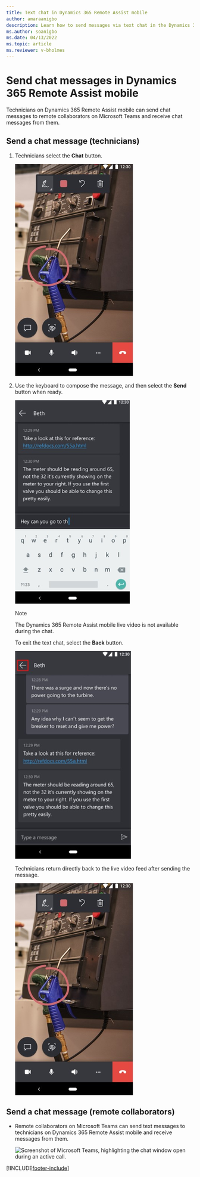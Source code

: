 ```yaml
---
title: Text chat in Dynamics 365 Remote Assist mobile
author: amaraanigbo
description: Learn how to send messages via text chat in the Dynamics 365 Remote Assist mobile app.
ms.author: soanigbo
ms.date: 04/13/2022
ms.topic: article
ms.reviewer: v-bholmes
---
```


# Send chat messages in Dynamics 365 Remote Assist mobile

Technicians on Dynamics 365 Remote Assist mobile can send chat messages to remote collaborators on Microsoft Teams and receive chat messages from them.

## Send a chat message (technicians)

1.	Technicians select the **Chat** button.

    ![Side-by-side screenshots of Dynamics 365 Remote Assist mobile and Microsoft Teams, showing annotations appearing in both screens.](./media/send-chat-messages-1.jpg "Place Annotations")

2. Use the keyboard to compose the message, and then select the **Send** button when ready.

    ![Screenshot of Dynamics 365 Remote Assist mobile, showing the text chat window with a couple of messages as an example.](./media/chat-2.jpg "Send text")

    > [!NOTE]
    > The Dynamics 365 Remote Assist mobile live video is not available during the chat. 
   
    To exit the text chat, select the **Back** button.

    ![Screenshot of Dynamics 365 Remote Assist mobile in the chat window, highlighting the arrow button that lets you exit the chat.](./media/chat-3.jpg "Exit chat")

    Technicians return directly back to the live video feed after sending the message.

    ![Side-by-side screenshots of Dynamics 365 Remote Assist mobile and Microsoft Teams, showing annotations appearing in both screens.](./media/send-chat-messages-1.jpg "Place Annotations")

## Send a chat message (remote collaborators) 

- Remote collaborators on Microsoft Teams can send text messages to technicians on Dynamics 365 Remote Assist mobile and receive messages from them.

    ![Screenshot of Microsoft Teams, highlighting the chat window open during an active call.](./media/chat_5.png "Teams Chat")


[!INCLUDE[footer-include](../../includes/footer-banner.md)]
